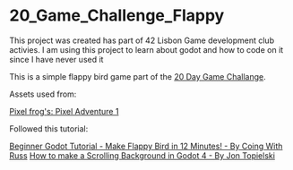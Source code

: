 # 20_Game_Challenge_Flappy

This project was created has part of 42 Lisbon Game development club activies.
I am using this project to learn about godot and how to code on it since I have never used it

This is a simple flappy bird game part of the [20 Day Game Challange](https://20_games_challenge.gitlab.io/).

Assets used from:

[Pixel frog's: Pixel Adventure 1](https://pixelfrog-assets.itch.io/pixel-adventure-1)

Followed this tutorial:

[Beginner Godot Tutorial - Make Flappy Bird in 12 Minutes! - By Coing With Russ](https://www.youtube.com/watch?v=9f9t9eiCDAA&ab_channel=CodingWithRuss)
[How to make a Scrolling Background in Godot 4 - By Jon Topielski](www.youtube.com/watch?v=TMeT541OLPA&ab_channel=JonTopielski)
